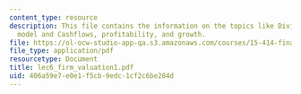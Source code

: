 ```yaml
---
content_type: resource
description: This file contains the information on the topics like Dividend discount
  model and Cashflows, profitability, and growth.
file: https://ol-ocw-studio-app-qa.s3.amazonaws.com/courses/15-414-financial-management-summer-2003/406a59e7e0e1f5cb9edc1cf2c6be284d_lec6_firm_valuation1.pdf
file_type: application/pdf
resourcetype: Document
title: lec6_firm_valuation1.pdf
uid: 406a59e7-e0e1-f5cb-9edc-1cf2c6be284d
---
```

